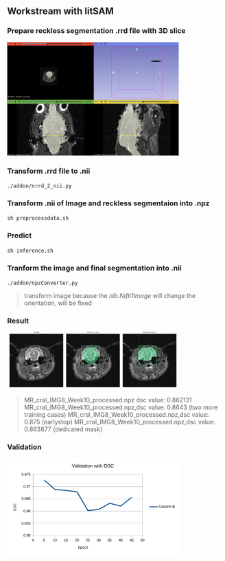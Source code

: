 ## Workstream with litSAM

### Prepare reckless segmentation .rrd file with 3D slice
<img src="asset/img1.png" width="400" alt="3D slicer">

### Transform .rrd file to .nii
```
./addon/nrrd_2_nii.py
```

### Transform .nii of Image and reckless segmentaion into .npz
```
sh preprocessdata.sh
```

### Predict
```
sh inference.sh
```

### Tranform the image and final segmentation into .nii
```
./addon/npzConverter.py
```
> transform image because the *nib.Nifti1Image* will change the orientation, will be fixed


### Result
<img src="asset/MR_cral_IMG8_Week10_processed.png" width="400" alt="result">

> MR_cral_IMG8_Week10_processed.npz dsc value: 0.862131
> MR_cral_IMG8_Week10_processed.npz,dsc value: 0.8643 (two more training cases)
> MR_cral_IMG8_Week10_processed.npz,dsc value: 0.875 (earlystop)
> MR_cral_IMG8_Week10_processed.npz,dsc value: 0.863877 (dedicated mask)

### Validation
<img src="asset/img2.png" width="400" alt="validation">